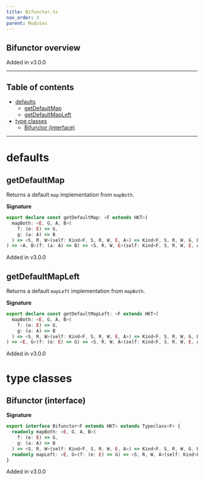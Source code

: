 ```yaml
---
title: Bifunctor.ts
nav_order: 3
parent: Modules
---
```


## Bifunctor overview

Added in v3.0.0

---

<h2 class="text-delta">Table of contents</h2>

- [defaults](#defaults)
  - [getDefaultMap](#getdefaultmap)
  - [getDefaultMapLeft](#getdefaultmapleft)
- [type classes](#type-classes)
  - [Bifunctor (interface)](#bifunctor-interface)

---

# defaults

## getDefaultMap

Returns a default `map` implementation from `mapBoth`.

**Signature**

```ts
export declare const getDefaultMap: <F extends HKT>(
  mapBoth: <E, G, A, B>(
    f: (e: E) => G,
    g: (a: A) => B
  ) => <S, R, W>(self: Kind<F, S, R, W, E, A>) => Kind<F, S, R, W, G, B>
) => <A, B>(f: (a: A) => B) => <S, R, W, E>(self: Kind<F, S, R, W, E, A>) => Kind<F, S, R, W, E, B>
```

Added in v3.0.0

## getDefaultMapLeft

Returns a default `mapLeft` implementation from `mapBoth`.

**Signature**

```ts
export declare const getDefaultMapLeft: <F extends HKT>(
  mapBoth: <E, G, A, B>(
    f: (e: E) => G,
    g: (a: A) => B
  ) => <S, R, W>(self: Kind<F, S, R, W, E, A>) => Kind<F, S, R, W, G, B>
) => <E, G>(f: (e: E) => G) => <S, R, W, A>(self: Kind<F, S, R, W, E, A>) => Kind<F, S, R, W, G, A>
```

Added in v3.0.0

# type classes

## Bifunctor (interface)

**Signature**

```ts
export interface Bifunctor<F extends HKT> extends Typeclass<F> {
  readonly mapBoth: <E, G, A, B>(
    f: (e: E) => G,
    g: (a: A) => B
  ) => <S, R, W>(self: Kind<F, S, R, W, E, A>) => Kind<F, S, R, W, G, B>
  readonly mapLeft: <E, G>(f: (e: E) => G) => <S, R, W, A>(self: Kind<F, S, R, W, E, A>) => Kind<F, S, R, W, G, A>
}
```

Added in v3.0.0
